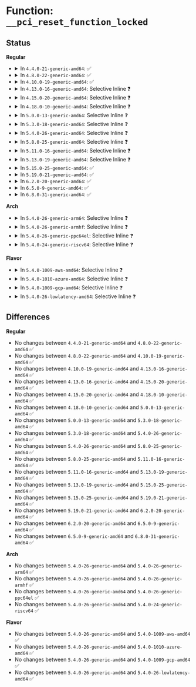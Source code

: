 # Function: <code>__pci_reset_function_locked</code>

## Status
<b>Regular</b>
<ul>
<li>
<details>
<summary>In <code>4.4.0-21-generic-amd64</code>: ✅</summary>

```c
int __pci_reset_function_locked(struct pci_dev * dev)
```

```json
{
  "name": "__pci_reset_function_locked",
  "collision_type": "Unique Global",
  "inline_type": "No",
  "funcs": [
    {
      "addr": 18446744071583270240,
      "name": "__pci_reset_function_locked",
      "external": true,
      "loc": "drivers/pci/pci.c:3763",
      "file": "drivers/pci/pci.c",
      "inline": "seen, unknown",
      "caller_inline": [],
      "caller_func": []
    }
  ],
  "symbols": [
    {
      "addr": 18446744071583270240,
      "name": "__pci_reset_function_locked",
      "section": ".text",
      "bind": "STB_GLOBAL",
      "size": 18
    }
  ]
}
```
</details>
</li>
<li>
<details>
<summary>In <code>4.8.0-22-generic-amd64</code>: ✅</summary>

```c
int __pci_reset_function_locked(struct pci_dev * dev)
```

```json
{
  "name": "__pci_reset_function_locked",
  "collision_type": "Unique Global",
  "inline_type": "No",
  "funcs": [
    {
      "addr": 18446744071583580688,
      "name": "__pci_reset_function_locked",
      "external": true,
      "loc": "drivers/pci/pci.c:4084",
      "file": "drivers/pci/pci.c",
      "inline": "seen, unknown",
      "caller_inline": [],
      "caller_func": []
    }
  ],
  "symbols": [
    {
      "addr": 18446744071583580688,
      "name": "__pci_reset_function_locked",
      "section": ".text",
      "bind": "STB_GLOBAL",
      "size": 18
    }
  ]
}
```
</details>
</li>
<li>
<details>
<summary>In <code>4.10.0-19-generic-amd64</code>: ✅</summary>

```c
int __pci_reset_function_locked(struct pci_dev * dev)
```

```json
{
  "name": "__pci_reset_function_locked",
  "collision_type": "Unique Global",
  "inline_type": "No",
  "funcs": [
    {
      "addr": 18446744071583717744,
      "name": "__pci_reset_function_locked",
      "external": true,
      "loc": "drivers/pci/pci.c:4122",
      "file": "drivers/pci/pci.c",
      "inline": "seen, unknown",
      "caller_inline": [],
      "caller_func": []
    }
  ],
  "symbols": [
    {
      "addr": 18446744071583717744,
      "name": "__pci_reset_function_locked",
      "section": ".text",
      "bind": "STB_GLOBAL",
      "size": 18
    }
  ]
}
```
</details>
</li>
<li>
<details>
<summary>In <code>4.13.0-16-generic-amd64</code>: Selective Inline ❓</summary>

```c
int __pci_reset_function_locked(struct pci_dev * dev)
```

```json
{
  "name": "__pci_reset_function_locked",
  "collision_type": "Unique Global",
  "inline_type": "Selective",
  "funcs": [
    {
      "addr": 18446744071583757952,
      "name": "__pci_reset_function_locked",
      "external": true,
      "loc": "drivers/pci/pci.c:4202",
      "file": "drivers/pci/pci.c",
      "inline": "not declared, inlined",
      "caller_inline": [],
      "caller_func": [
        "drivers/pci/pci.c:__pci_reset_function"
      ]
    }
  ],
  "symbols": [
    {
      "addr": 18446744071583757952,
      "name": "__pci_reset_function_locked",
      "section": ".text",
      "bind": "STB_GLOBAL",
      "size": 389
    }
  ]
}
```
</details>
</li>
<li>
<details>
<summary>In <code>4.15.0-20-generic-amd64</code>: Selective Inline ❓</summary>

```c
int __pci_reset_function_locked(struct pci_dev * dev)
```

```json
{
  "name": "__pci_reset_function_locked",
  "collision_type": "Unique Global",
  "inline_type": "Selective",
  "funcs": [
    {
      "addr": 18446744071584017312,
      "name": "__pci_reset_function_locked",
      "external": true,
      "loc": "drivers/pci/pci.c:4210",
      "file": "drivers/pci/pci.c",
      "inline": "not declared, inlined",
      "caller_inline": [],
      "caller_func": []
    }
  ],
  "symbols": [
    {
      "addr": 18446744071584017312,
      "name": "__pci_reset_function_locked",
      "section": ".text",
      "bind": "STB_GLOBAL",
      "size": 389
    }
  ]
}
```
</details>
</li>
<li>
<details>
<summary>In <code>4.18.0-10-generic-amd64</code>: Selective Inline ❓</summary>

```c
int __pci_reset_function_locked(struct pci_dev * dev)
```

```json
{
  "name": "__pci_reset_function_locked",
  "collision_type": "Unique Global",
  "inline_type": "Selective",
  "funcs": [
    {
      "addr": 18446744071584213248,
      "name": "__pci_reset_function_locked",
      "external": true,
      "loc": "drivers/pci/pci.c:4459",
      "file": "drivers/pci/pci.c",
      "inline": "not declared, inlined",
      "caller_inline": [],
      "caller_func": [
        "drivers/pci/pci.c:pci_try_reset_function",
        "drivers/pci/pci.c:pci_reset_function_locked",
        "drivers/pci/pci.c:pci_reset_function"
      ]
    }
  ],
  "symbols": [
    {
      "addr": 18446744071584213248,
      "name": "__pci_reset_function_locked",
      "section": ".text",
      "bind": "STB_GLOBAL",
      "size": 404
    }
  ]
}
```
</details>
</li>
<li>
<details>
<summary>In <code>5.0.0-13-generic-amd64</code>: Selective Inline ❓</summary>

```c
int __pci_reset_function_locked(struct pci_dev * dev)
```

```json
{
  "name": "__pci_reset_function_locked",
  "collision_type": "Unique Global",
  "inline_type": "Selective",
  "funcs": [
    {
      "addr": 18446744071584302832,
      "name": "__pci_reset_function_locked",
      "external": true,
      "loc": "drivers/pci/pci.c:4750",
      "file": "drivers/pci/pci.c",
      "inline": "not declared, inlined",
      "caller_inline": [],
      "caller_func": [
        "drivers/pci/pci.c:pci_try_reset_function",
        "drivers/pci/pci.c:pci_reset_function_locked",
        "drivers/pci/pci.c:pci_reset_function"
      ]
    }
  ],
  "symbols": [
    {
      "addr": 18446744071584302832,
      "name": "__pci_reset_function_locked",
      "section": ".text",
      "bind": "STB_GLOBAL",
      "size": 393
    }
  ]
}
```
</details>
</li>
<li>
<details>
<summary>In <code>5.3.0-18-generic-amd64</code>: Selective Inline ❓</summary>

```c
int __pci_reset_function_locked(struct pci_dev * dev)
```

```json
{
  "name": "__pci_reset_function_locked",
  "collision_type": "Unique Global",
  "inline_type": "Selective",
  "funcs": [
    {
      "addr": 18446744071584496544,
      "name": "__pci_reset_function_locked",
      "external": true,
      "loc": "drivers/pci/pci.c:4848",
      "file": "drivers/pci/pci.c",
      "inline": "not declared, inlined",
      "caller_inline": [],
      "caller_func": [
        "drivers/pci/pci.c:pci_try_reset_function",
        "drivers/pci/pci.c:pci_reset_function_locked",
        "drivers/pci/pci.c:pci_reset_function"
      ]
    }
  ],
  "symbols": [
    {
      "addr": 18446744071584496544,
      "name": "__pci_reset_function_locked",
      "section": ".text",
      "bind": "STB_GLOBAL",
      "size": 418
    }
  ]
}
```
</details>
</li>
<li>
<details>
<summary>In <code>5.4.0-26-generic-amd64</code>: Selective Inline ❓</summary>

```c
int __pci_reset_function_locked(struct pci_dev * dev)
```

```json
{
  "name": "__pci_reset_function_locked",
  "collision_type": "Unique Global",
  "inline_type": "Selective",
  "funcs": [
    {
      "addr": 18446744071584632448,
      "name": "__pci_reset_function_locked",
      "external": true,
      "loc": "drivers/pci/pci.c:4978",
      "file": "drivers/pci/pci.c",
      "inline": "not declared, inlined",
      "caller_inline": [],
      "caller_func": [
        "drivers/pci/pci.c:pci_try_reset_function",
        "drivers/pci/pci.c:pci_reset_function_locked",
        "drivers/pci/pci.c:pci_reset_function",
        "drivers/vfio/pci/vfio_pci.c:vfio_pci_disable"
      ]
    }
  ],
  "symbols": [
    {
      "addr": 18446744071584632448,
      "name": "__pci_reset_function_locked",
      "section": ".text",
      "bind": "STB_GLOBAL",
      "size": 418
    }
  ]
}
```
</details>
</li>
<li>
<details>
<summary>In <code>5.8.0-25-generic-amd64</code>: Selective Inline ❓</summary>

```c
int __pci_reset_function_locked(struct pci_dev * dev)
```

```json
{
  "name": "__pci_reset_function_locked",
  "collision_type": "Unique Global",
  "inline_type": "Selective",
  "funcs": [
    {
      "addr": 18446744071585315552,
      "name": "__pci_reset_function_locked",
      "external": true,
      "loc": "drivers/pci/pci.c:5008",
      "file": "drivers/pci/pci.c",
      "inline": "not declared, inlined",
      "caller_inline": [],
      "caller_func": [
        "drivers/pci/pci.c:pci_try_reset_function",
        "drivers/pci/pci.c:pci_reset_function_locked",
        "drivers/pci/pci.c:pci_reset_function",
        "drivers/vfio/pci/vfio_pci.c:vfio_pci_disable"
      ]
    }
  ],
  "symbols": [
    {
      "addr": 18446744071585315552,
      "name": "__pci_reset_function_locked",
      "section": ".text",
      "bind": "STB_GLOBAL",
      "size": 446
    }
  ]
}
```
</details>
</li>
<li>
<details>
<summary>In <code>5.11.0-16-generic-amd64</code>: Selective Inline ❓</summary>

```c
int __pci_reset_function_locked(struct pci_dev * dev)
```

```json
{
  "name": "__pci_reset_function_locked",
  "collision_type": "Unique Global",
  "inline_type": "Selective",
  "funcs": [
    {
      "addr": 18446744071585470432,
      "name": "__pci_reset_function_locked",
      "external": true,
      "loc": "drivers/pci/pci.c:5076",
      "file": "drivers/pci/pci.c",
      "inline": "not declared, inlined",
      "caller_inline": [],
      "caller_func": [
        "drivers/pci/pci.c:pci_try_reset_function",
        "drivers/pci/pci.c:pci_reset_function_locked",
        "drivers/pci/pci.c:pci_reset_function",
        "drivers/vfio/pci/vfio_pci.c:vfio_pci_disable"
      ]
    }
  ],
  "symbols": [
    {
      "addr": 18446744071585470432,
      "name": "__pci_reset_function_locked",
      "section": ".text",
      "bind": "STB_GLOBAL",
      "size": 494
    }
  ]
}
```
</details>
</li>
<li>
<details>
<summary>In <code>5.13.0-19-generic-amd64</code>: Selective Inline ❓</summary>

```c
int __pci_reset_function_locked(struct pci_dev * dev)
```

```json
{
  "name": "__pci_reset_function_locked",
  "collision_type": "Unique Global",
  "inline_type": "Selective",
  "funcs": [
    {
      "addr": 18446744071585350224,
      "name": "__pci_reset_function_locked",
      "external": true,
      "loc": "drivers/pci/pci.c:5125",
      "file": "drivers/pci/pci.c",
      "inline": "not declared, inlined",
      "caller_inline": [],
      "caller_func": [
        "drivers/pci/pci.c:pci_try_reset_function",
        "drivers/pci/pci.c:pci_reset_function_locked",
        "drivers/pci/pci.c:pci_reset_function",
        "drivers/vfio/pci/vfio_pci.c:vfio_pci_disable"
      ]
    }
  ],
  "symbols": [
    {
      "addr": 18446744071585350224,
      "name": "__pci_reset_function_locked",
      "section": ".text",
      "bind": "STB_GLOBAL",
      "size": 486
    }
  ]
}
```
</details>
</li>
<li>
<details>
<summary>In <code>5.15.0-25-generic-amd64</code>: ✅</summary>

```c
int __pci_reset_function_locked(struct pci_dev * dev)
```

```json
{
  "name": "__pci_reset_function_locked",
  "collision_type": "Unique Global",
  "inline_type": "No",
  "funcs": [
    {
      "addr": 18446744071585781888,
      "name": "__pci_reset_function_locked",
      "external": true,
      "loc": "drivers/pci/pci.c:5323",
      "file": "drivers/pci/pci.c",
      "inline": "seen, unknown",
      "caller_inline": [],
      "caller_func": [
        "drivers/pci/pci.c:pci_try_reset_function",
        "drivers/pci/pci.c:pci_reset_function_locked",
        "drivers/pci/pci.c:pci_reset_function",
        "drivers/vfio/pci/vfio_pci_core.c:vfio_pci_core_disable"
      ]
    }
  ],
  "symbols": [
    {
      "addr": 18446744071585781888,
      "name": "__pci_reset_function_locked",
      "section": ".text",
      "bind": "STB_GLOBAL",
      "size": 124
    }
  ]
}
```
</details>
</li>
<li>
<details>
<summary>In <code>5.19.0-21-generic-amd64</code>: ✅</summary>

```c
int __pci_reset_function_locked(struct pci_dev * dev)
```

```json
{
  "name": "__pci_reset_function_locked",
  "collision_type": "Unique Global",
  "inline_type": "No",
  "funcs": [
    {
      "addr": 18446744071586970848,
      "name": "__pci_reset_function_locked",
      "external": true,
      "loc": "drivers/pci/pci.c:5419",
      "file": "drivers/pci/pci.c",
      "inline": "seen, unknown",
      "caller_inline": [],
      "caller_func": [
        "drivers/pci/pci.c:pci_try_reset_function",
        "drivers/pci/pci.c:pci_reset_function_locked",
        "drivers/pci/pci.c:pci_reset_function",
        "drivers/vfio/pci/vfio_pci_core.c:vfio_pci_core_disable"
      ]
    }
  ],
  "symbols": [
    {
      "addr": 18446744071586970848,
      "name": "__pci_reset_function_locked",
      "section": ".text",
      "bind": "STB_GLOBAL",
      "size": 132
    }
  ]
}
```
</details>
</li>
<li>
<details>
<summary>In <code>6.2.0-20-generic-amd64</code>: ✅</summary>

```c
int __pci_reset_function_locked(struct pci_dev * dev)
```

```json
{
  "name": "__pci_reset_function_locked",
  "collision_type": "Unique Global",
  "inline_type": "No",
  "funcs": [
    {
      "addr": 18446744071588135584,
      "name": "__pci_reset_function_locked",
      "external": true,
      "loc": "drivers/pci/pci.c:5356",
      "file": "drivers/pci/pci.c",
      "inline": "seen, unknown",
      "caller_inline": [],
      "caller_func": [
        "drivers/pci/pci.c:pci_try_reset_function",
        "drivers/pci/pci.c:pci_reset_function_locked",
        "drivers/pci/pci.c:pci_reset_function"
      ]
    }
  ],
  "symbols": [
    {
      "addr": 18446744071588135584,
      "name": "__pci_reset_function_locked",
      "section": ".text",
      "bind": "STB_GLOBAL",
      "size": 132
    }
  ]
}
```
</details>
</li>
<li>
<details>
<summary>In <code>6.5.0-9-generic-amd64</code>: ✅</summary>

```c
int __pci_reset_function_locked(struct pci_dev * dev)
```

```json
{
  "name": "__pci_reset_function_locked",
  "collision_type": "Unique Global",
  "inline_type": "No",
  "funcs": [
    {
      "addr": 18446744071588410832,
      "name": "__pci_reset_function_locked",
      "external": true,
      "loc": "drivers/pci/pci.c:5478",
      "file": "drivers/pci/pci.c",
      "inline": "seen, unknown",
      "caller_inline": [],
      "caller_func": [
        "drivers/pci/pci.c:pci_try_reset_function",
        "drivers/pci/pci.c:pci_reset_function_locked",
        "drivers/pci/pci.c:pci_reset_function"
      ]
    }
  ],
  "symbols": [
    {
      "addr": 18446744071588410832,
      "name": "__pci_reset_function_locked",
      "section": ".text",
      "bind": "STB_GLOBAL",
      "size": 144
    }
  ]
}
```
</details>
</li>
<li>
<details>
<summary>In <code>6.8.0-31-generic-amd64</code>: ✅</summary>

```c
int __pci_reset_function_locked(struct pci_dev * dev)
```

```json
{
  "name": "__pci_reset_function_locked",
  "collision_type": "Unique Global",
  "inline_type": "No",
  "funcs": [
    {
      "addr": 18446744071588706112,
      "name": "__pci_reset_function_locked",
      "external": true,
      "loc": "drivers/pci/pci.c:5588",
      "file": "drivers/pci/pci.c",
      "inline": "seen, unknown",
      "caller_inline": [],
      "caller_func": [
        "drivers/pci/pci.c:pci_try_reset_function",
        "drivers/pci/pci.c:pci_reset_function_locked",
        "drivers/pci/pci.c:pci_reset_function"
      ]
    }
  ],
  "symbols": [
    {
      "addr": 18446744071588706112,
      "name": "__pci_reset_function_locked",
      "section": ".text",
      "bind": "STB_GLOBAL",
      "size": 144
    }
  ]
}
```
</details>
</li>
</ul>
<b>Arch</b>
<ul>
<li>
<details>
<summary>In <code>5.4.0-26-generic-arm64</code>: Selective Inline ❓</summary>

```c
int __pci_reset_function_locked(struct pci_dev * dev)
```

```json
{
  "name": "__pci_reset_function_locked",
  "collision_type": "Unique Global",
  "inline_type": "Selective",
  "funcs": [
    {
      "addr": 18446603336496878936,
      "name": "__pci_reset_function_locked",
      "external": true,
      "loc": "drivers/pci/pci.c:4978",
      "file": "drivers/pci/pci.c",
      "inline": "not declared, inlined",
      "caller_inline": [],
      "caller_func": [
        "drivers/pci/pci.c:pci_try_reset_function",
        "drivers/pci/pci.c:pci_reset_function_locked",
        "drivers/pci/pci.c:pci_reset_function"
      ]
    }
  ],
  "symbols": [
    {
      "addr": 18446603336496878936,
      "name": "__pci_reset_function_locked",
      "section": ".text",
      "bind": "STB_GLOBAL",
      "size": 416
    }
  ]
}
```
</details>
</li>
<li>
<details>
<summary>In <code>5.4.0-26-generic-armhf</code>: Selective Inline ❓</summary>

```c
int __pci_reset_function_locked(struct pci_dev * dev)
```

```json
{
  "name": "__pci_reset_function_locked",
  "collision_type": "Unique Global",
  "inline_type": "Selective",
  "funcs": [
    {
      "addr": 3230155988,
      "name": "__pci_reset_function_locked",
      "external": true,
      "loc": "drivers/pci/pci.c:4978",
      "file": "drivers/pci/pci.c",
      "inline": "not declared, inlined",
      "caller_inline": [],
      "caller_func": [
        "drivers/pci/pci.c:pci_try_reset_function",
        "drivers/pci/pci.c:pci_reset_function_locked",
        "drivers/pci/pci.c:pci_reset_function"
      ]
    }
  ],
  "symbols": [
    {
      "addr": 3230155988,
      "name": "__pci_reset_function_locked",
      "section": ".text",
      "bind": "STB_GLOBAL",
      "size": 440
    }
  ]
}
```
</details>
</li>
<li>
<details>
<summary>In <code>5.4.0-26-generic-ppc64el</code>: Selective Inline ❓</summary>

```c
int __pci_reset_function_locked(struct pci_dev * dev)
```

```json
{
  "name": "__pci_reset_function_locked",
  "collision_type": "Unique Global",
  "inline_type": "Selective",
  "funcs": [
    {
      "addr": 13835058055290963056,
      "name": "__pci_reset_function_locked",
      "external": true,
      "loc": "drivers/pci/pci.c:4978",
      "file": "drivers/pci/pci.c",
      "inline": "not declared, inlined",
      "caller_inline": [],
      "caller_func": [
        "drivers/pci/pci.c:pci_try_reset_function",
        "drivers/pci/pci.c:pci_reset_function_locked",
        "drivers/pci/pci.c:pci_reset_function",
        "drivers/vfio/pci/vfio_pci.c:vfio_pci_disable"
      ]
    }
  ],
  "symbols": [
    {
      "addr": 13835058055290963056,
      "name": "__pci_reset_function_locked",
      "section": ".text",
      "bind": "STB_GLOBAL",
      "size": 516
    }
  ]
}
```
</details>
</li>
<li>
<details>
<summary>In <code>5.4.0-24-generic-riscv64</code>: Selective Inline ❓</summary>

```c
int __pci_reset_function_locked(struct pci_dev * dev)
```

```json
{
  "name": "__pci_reset_function_locked",
  "collision_type": "Unique Global",
  "inline_type": "Selective",
  "funcs": [
    {
      "addr": 18446743936275577082,
      "name": "__pci_reset_function_locked",
      "external": true,
      "loc": "drivers/pci/pci.c:4978",
      "file": "drivers/pci/pci.c",
      "inline": "not declared, inlined",
      "caller_inline": [],
      "caller_func": [
        "drivers/pci/pci.c:pci_try_reset_function",
        "drivers/pci/pci.c:pci_reset_function_locked",
        "drivers/pci/pci.c:pci_reset_function"
      ]
    }
  ],
  "symbols": [
    {
      "addr": 18446743936275577082,
      "name": "__pci_reset_function_locked",
      "section": ".text",
      "bind": "STB_GLOBAL",
      "size": 342
    }
  ]
}
```
</details>
</li>
</ul>
<b>Flavor</b>
<ul>
<li>
<details>
<summary>In <code>5.4.0-1009-aws-amd64</code>: Selective Inline ❓</summary>

```c
int __pci_reset_function_locked(struct pci_dev * dev)
```

```json
{
  "name": "__pci_reset_function_locked",
  "collision_type": "Unique Global",
  "inline_type": "Selective",
  "funcs": [
    {
      "addr": 18446744071584584608,
      "name": "__pci_reset_function_locked",
      "external": true,
      "loc": "drivers/pci/pci.c:4978",
      "file": "drivers/pci/pci.c",
      "inline": "not declared, inlined",
      "caller_inline": [],
      "caller_func": [
        "drivers/pci/pci.c:pci_try_reset_function",
        "drivers/pci/pci.c:pci_reset_function_locked",
        "drivers/pci/pci.c:pci_reset_function"
      ]
    }
  ],
  "symbols": [
    {
      "addr": 18446744071584584608,
      "name": "__pci_reset_function_locked",
      "section": ".text",
      "bind": "STB_GLOBAL",
      "size": 418
    }
  ]
}
```
</details>
</li>
<li>
<details>
<summary>In <code>5.4.0-1010-azure-amd64</code>: Selective Inline ❓</summary>

```c
int __pci_reset_function_locked(struct pci_dev * dev)
```

```json
{
  "name": "__pci_reset_function_locked",
  "collision_type": "Unique Global",
  "inline_type": "Selective",
  "funcs": [
    {
      "addr": 18446744071584512736,
      "name": "__pci_reset_function_locked",
      "external": true,
      "loc": "drivers/pci/pci.c:4978",
      "file": "drivers/pci/pci.c",
      "inline": "not declared, inlined",
      "caller_inline": [],
      "caller_func": [
        "drivers/pci/pci.c:pci_try_reset_function",
        "drivers/pci/pci.c:pci_reset_function_locked",
        "drivers/pci/pci.c:pci_reset_function",
        "drivers/vfio/pci/vfio_pci.c:vfio_pci_disable"
      ]
    }
  ],
  "symbols": [
    {
      "addr": 18446744071584512736,
      "name": "__pci_reset_function_locked",
      "section": ".text",
      "bind": "STB_GLOBAL",
      "size": 418
    }
  ]
}
```
</details>
</li>
<li>
<details>
<summary>In <code>5.4.0-1009-gcp-amd64</code>: Selective Inline ❓</summary>

```c
int __pci_reset_function_locked(struct pci_dev * dev)
```

```json
{
  "name": "__pci_reset_function_locked",
  "collision_type": "Unique Global",
  "inline_type": "Selective",
  "funcs": [
    {
      "addr": 18446744071584582608,
      "name": "__pci_reset_function_locked",
      "external": true,
      "loc": "drivers/pci/pci.c:4978",
      "file": "drivers/pci/pci.c",
      "inline": "not declared, inlined",
      "caller_inline": [],
      "caller_func": [
        "drivers/pci/pci.c:pci_try_reset_function",
        "drivers/pci/pci.c:pci_reset_function_locked",
        "drivers/pci/pci.c:pci_reset_function",
        "drivers/vfio/pci/vfio_pci.c:vfio_pci_disable"
      ]
    }
  ],
  "symbols": [
    {
      "addr": 18446744071584582608,
      "name": "__pci_reset_function_locked",
      "section": ".text",
      "bind": "STB_GLOBAL",
      "size": 418
    }
  ]
}
```
</details>
</li>
<li>
<details>
<summary>In <code>5.4.0-26-lowlatency-amd64</code>: Selective Inline ❓</summary>

```c
int __pci_reset_function_locked(struct pci_dev * dev)
```

```json
{
  "name": "__pci_reset_function_locked",
  "collision_type": "Unique Global",
  "inline_type": "Selective",
  "funcs": [
    {
      "addr": 18446744071584690320,
      "name": "__pci_reset_function_locked",
      "external": true,
      "loc": "drivers/pci/pci.c:4978",
      "file": "drivers/pci/pci.c",
      "inline": "not declared, inlined",
      "caller_inline": [],
      "caller_func": [
        "drivers/pci/pci.c:pci_try_reset_function",
        "drivers/pci/pci.c:pci_reset_function_locked",
        "drivers/pci/pci.c:pci_reset_function",
        "drivers/vfio/pci/vfio_pci.c:vfio_pci_disable"
      ]
    }
  ],
  "symbols": [
    {
      "addr": 18446744071584690320,
      "name": "__pci_reset_function_locked",
      "section": ".text",
      "bind": "STB_GLOBAL",
      "size": 410
    }
  ]
}
```
</details>
</li>
</ul>

## Differences
<b>Regular</b>
<ul>
<li>
No changes between <code>4.4.0-21-generic-amd64</code> and <code>4.8.0-22-generic-amd64</code> ✅
</li>
<li>
No changes between <code>4.8.0-22-generic-amd64</code> and <code>4.10.0-19-generic-amd64</code> ✅
</li>
<li>
No changes between <code>4.10.0-19-generic-amd64</code> and <code>4.13.0-16-generic-amd64</code> ✅
</li>
<li>
No changes between <code>4.13.0-16-generic-amd64</code> and <code>4.15.0-20-generic-amd64</code> ✅
</li>
<li>
No changes between <code>4.15.0-20-generic-amd64</code> and <code>4.18.0-10-generic-amd64</code> ✅
</li>
<li>
No changes between <code>4.18.0-10-generic-amd64</code> and <code>5.0.0-13-generic-amd64</code> ✅
</li>
<li>
No changes between <code>5.0.0-13-generic-amd64</code> and <code>5.3.0-18-generic-amd64</code> ✅
</li>
<li>
No changes between <code>5.3.0-18-generic-amd64</code> and <code>5.4.0-26-generic-amd64</code> ✅
</li>
<li>
No changes between <code>5.4.0-26-generic-amd64</code> and <code>5.8.0-25-generic-amd64</code> ✅
</li>
<li>
No changes between <code>5.8.0-25-generic-amd64</code> and <code>5.11.0-16-generic-amd64</code> ✅
</li>
<li>
No changes between <code>5.11.0-16-generic-amd64</code> and <code>5.13.0-19-generic-amd64</code> ✅
</li>
<li>
No changes between <code>5.13.0-19-generic-amd64</code> and <code>5.15.0-25-generic-amd64</code> ✅
</li>
<li>
No changes between <code>5.15.0-25-generic-amd64</code> and <code>5.19.0-21-generic-amd64</code> ✅
</li>
<li>
No changes between <code>5.19.0-21-generic-amd64</code> and <code>6.2.0-20-generic-amd64</code> ✅
</li>
<li>
No changes between <code>6.2.0-20-generic-amd64</code> and <code>6.5.0-9-generic-amd64</code> ✅
</li>
<li>
No changes between <code>6.5.0-9-generic-amd64</code> and <code>6.8.0-31-generic-amd64</code> ✅
</li>
</ul>
<b>Arch</b>
<ul>
<li>
No changes between <code>5.4.0-26-generic-amd64</code> and <code>5.4.0-26-generic-arm64</code> ✅
</li>
<li>
No changes between <code>5.4.0-26-generic-amd64</code> and <code>5.4.0-26-generic-armhf</code> ✅
</li>
<li>
No changes between <code>5.4.0-26-generic-amd64</code> and <code>5.4.0-26-generic-ppc64el</code> ✅
</li>
<li>
No changes between <code>5.4.0-26-generic-amd64</code> and <code>5.4.0-24-generic-riscv64</code> ✅
</li>
</ul>
<b>Flavor</b>
<ul>
<li>
No changes between <code>5.4.0-26-generic-amd64</code> and <code>5.4.0-1009-aws-amd64</code> ✅
</li>
<li>
No changes between <code>5.4.0-26-generic-amd64</code> and <code>5.4.0-1010-azure-amd64</code> ✅
</li>
<li>
No changes between <code>5.4.0-26-generic-amd64</code> and <code>5.4.0-1009-gcp-amd64</code> ✅
</li>
<li>
No changes between <code>5.4.0-26-generic-amd64</code> and <code>5.4.0-26-lowlatency-amd64</code> ✅
</li>
</ul>
